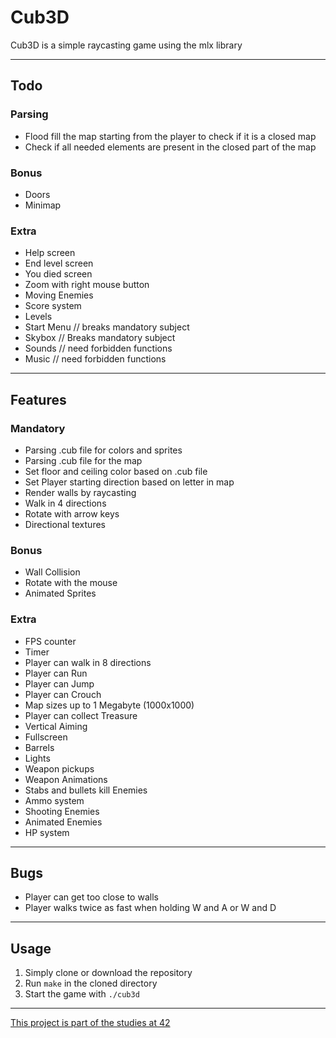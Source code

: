 # Cub3D
Cub3D is a simple raycasting game using the mlx library

---
## Todo
### Parsing
- Flood fill the map starting from the player to check if it is a closed map
- Check if all needed elements are present in the closed part of the map
### Bonus
- Doors
- Minimap
### Extra
- Help screen
- End level screen
- You died screen
- Zoom with right mouse button
- Moving Enemies
- Score system
- Levels
- Start Menu // breaks mandatory subject
- Skybox // Breaks mandatory subject
- Sounds // need forbidden functions
- Music // need forbidden functions

---
## Features
### Mandatory
- Parsing .cub file for colors and sprites
- Parsing .cub file for the map
- Set floor and ceiling color based on .cub file
- Set Player starting direction based on letter in map
- Render walls by raycasting
- Walk in 4 directions
- Rotate with arrow keys
- Directional textures
### Bonus
- Wall Collision
- Rotate with the mouse
- Animated Sprites
### Extra
- FPS counter
- Timer
- Player can walk in 8 directions
- Player can Run
- Player can Jump
- Player can Crouch
- Map sizes up to 1 Megabyte (1000x1000)
- Player can collect Treasure
- Vertical Aiming
- Fullscreen
- Barrels
- Lights
- Weapon pickups
- Weapon Animations
- Stabs and bullets kill Enemies
- Ammo system
- Shooting Enemies
- Animated Enemies
- HP system

---
## Bugs
- Player can get too close to walls
- Player walks twice as fast when holding W and A or W and D

---
## Usage
1. Simply clone or download the repository
2. Run `make` in the cloned directory
3. Start the game with `./cub3d`

---
[This project is part of the studies at 42](https://42.fr/en/homepage/)
